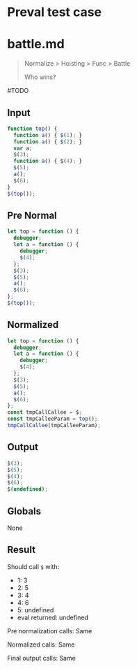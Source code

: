 # Preval test case

# battle.md

> Normalize > Hoisting > Func > Battle
>
> Who wins?

#TODO

## Input

`````js filename=intro
function top() {
  function a() { $(1); }
  function a() { $(2); }
  var a;
  $(3);
  function a() { $(4); }
  $(5);
  a();
  $(6);
}
$(top());

`````

## Pre Normal

`````js filename=intro
let top = function () {
  debugger;
  let a = function () {
    debugger;
    $(4);
  };
  $(3);
  $(5);
  a();
  $(6);
};
$(top());
`````

## Normalized

`````js filename=intro
let top = function () {
  debugger;
  let a = function () {
    debugger;
    $(4);
  };
  $(3);
  $(5);
  a();
  $(6);
};
const tmpCallCallee = $;
const tmpCalleeParam = top();
tmpCallCallee(tmpCalleeParam);
`````

## Output

`````js filename=intro
$(3);
$(5);
$(4);
$(6);
$(undefined);
`````

## Globals

None

## Result

Should call `$` with:
 - 1: 3
 - 2: 5
 - 3: 4
 - 4: 6
 - 5: undefined
 - eval returned: undefined

Pre normalization calls: Same

Normalized calls: Same

Final output calls: Same
